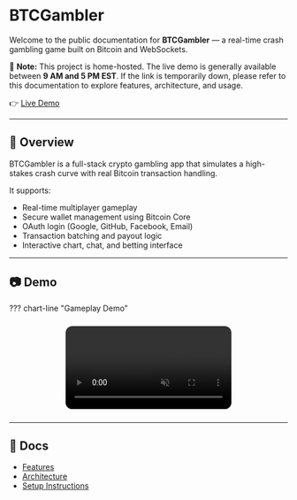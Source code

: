 # BTCGambler

Welcome to the public documentation for **BTCGambler** — a real-time crash gambling game built on Bitcoin and WebSockets.

📌 **Note:** This project is home-hosted. The live demo is generally available between **9 AM and 5 PM EST**. If the link is temporarily down, please refer to this documentation to explore features, architecture, and usage.

👉 [Live Demo](https://btcgambler.duckdns.org/login)

---

## 📌 Overview

BTCGambler is a full-stack crypto gambling app that simulates a high-stakes crash curve with real Bitcoin transaction handling.

It supports:

- Real-time multiplayer gameplay
- Secure wallet management using Bitcoin Core
- OAuth login (Google, GitHub, Facebook, Email)
- Transaction batching and payout logic
- Interactive chart, chat, and betting interface

---

## 📷 Demo

??? chart-line "Gameplay Demo"
    <div style="display: flex; justify-content: center; margin: 1.5rem 0;">
        <video 
            src="media/mp4/crash_gameplay_demo.mp4" 
            autoplay 
            muted 
            playsinline 
            loop 
            style="max-width: 100%; border-radius: 12px;">
        </video>
    </div>
<!-- ![Crash Gameplay](media/crash_demo.gif) -->

---

## 📁 Docs

- [Features](features.md)
- [Architecture](architecture.md)
- [Setup Instructions](setup.md)

